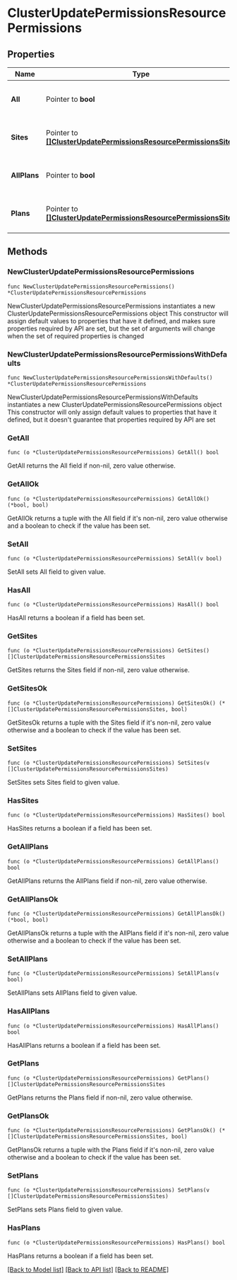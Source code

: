 # ClusterUpdatePermissionsResourcePermissions

## Properties

Name | Type | Description | Notes
------------ | ------------- | ------------- | -------------
**All** | Pointer to **bool** | Pass true to allow access to all groups | [optional] 
**Sites** | Pointer to [**[]ClusterUpdatePermissionsResourcePermissionsSites**](ClusterUpdatePermissionsResourcePermissionsSites.md) | Array of groups that are allowed access | [optional] 
**AllPlans** | Pointer to **bool** | Pass true to allow access to all plans | [optional] 
**Plans** | Pointer to [**[]ClusterUpdatePermissionsResourcePermissionsSites**](ClusterUpdatePermissionsResourcePermissionsSites.md) | Array of plans that are allowed access | [optional] 

## Methods

### NewClusterUpdatePermissionsResourcePermissions

`func NewClusterUpdatePermissionsResourcePermissions() *ClusterUpdatePermissionsResourcePermissions`

NewClusterUpdatePermissionsResourcePermissions instantiates a new ClusterUpdatePermissionsResourcePermissions object
This constructor will assign default values to properties that have it defined,
and makes sure properties required by API are set, but the set of arguments
will change when the set of required properties is changed

### NewClusterUpdatePermissionsResourcePermissionsWithDefaults

`func NewClusterUpdatePermissionsResourcePermissionsWithDefaults() *ClusterUpdatePermissionsResourcePermissions`

NewClusterUpdatePermissionsResourcePermissionsWithDefaults instantiates a new ClusterUpdatePermissionsResourcePermissions object
This constructor will only assign default values to properties that have it defined,
but it doesn't guarantee that properties required by API are set

### GetAll

`func (o *ClusterUpdatePermissionsResourcePermissions) GetAll() bool`

GetAll returns the All field if non-nil, zero value otherwise.

### GetAllOk

`func (o *ClusterUpdatePermissionsResourcePermissions) GetAllOk() (*bool, bool)`

GetAllOk returns a tuple with the All field if it's non-nil, zero value otherwise
and a boolean to check if the value has been set.

### SetAll

`func (o *ClusterUpdatePermissionsResourcePermissions) SetAll(v bool)`

SetAll sets All field to given value.

### HasAll

`func (o *ClusterUpdatePermissionsResourcePermissions) HasAll() bool`

HasAll returns a boolean if a field has been set.

### GetSites

`func (o *ClusterUpdatePermissionsResourcePermissions) GetSites() []ClusterUpdatePermissionsResourcePermissionsSites`

GetSites returns the Sites field if non-nil, zero value otherwise.

### GetSitesOk

`func (o *ClusterUpdatePermissionsResourcePermissions) GetSitesOk() (*[]ClusterUpdatePermissionsResourcePermissionsSites, bool)`

GetSitesOk returns a tuple with the Sites field if it's non-nil, zero value otherwise
and a boolean to check if the value has been set.

### SetSites

`func (o *ClusterUpdatePermissionsResourcePermissions) SetSites(v []ClusterUpdatePermissionsResourcePermissionsSites)`

SetSites sets Sites field to given value.

### HasSites

`func (o *ClusterUpdatePermissionsResourcePermissions) HasSites() bool`

HasSites returns a boolean if a field has been set.

### GetAllPlans

`func (o *ClusterUpdatePermissionsResourcePermissions) GetAllPlans() bool`

GetAllPlans returns the AllPlans field if non-nil, zero value otherwise.

### GetAllPlansOk

`func (o *ClusterUpdatePermissionsResourcePermissions) GetAllPlansOk() (*bool, bool)`

GetAllPlansOk returns a tuple with the AllPlans field if it's non-nil, zero value otherwise
and a boolean to check if the value has been set.

### SetAllPlans

`func (o *ClusterUpdatePermissionsResourcePermissions) SetAllPlans(v bool)`

SetAllPlans sets AllPlans field to given value.

### HasAllPlans

`func (o *ClusterUpdatePermissionsResourcePermissions) HasAllPlans() bool`

HasAllPlans returns a boolean if a field has been set.

### GetPlans

`func (o *ClusterUpdatePermissionsResourcePermissions) GetPlans() []ClusterUpdatePermissionsResourcePermissionsSites`

GetPlans returns the Plans field if non-nil, zero value otherwise.

### GetPlansOk

`func (o *ClusterUpdatePermissionsResourcePermissions) GetPlansOk() (*[]ClusterUpdatePermissionsResourcePermissionsSites, bool)`

GetPlansOk returns a tuple with the Plans field if it's non-nil, zero value otherwise
and a boolean to check if the value has been set.

### SetPlans

`func (o *ClusterUpdatePermissionsResourcePermissions) SetPlans(v []ClusterUpdatePermissionsResourcePermissionsSites)`

SetPlans sets Plans field to given value.

### HasPlans

`func (o *ClusterUpdatePermissionsResourcePermissions) HasPlans() bool`

HasPlans returns a boolean if a field has been set.


[[Back to Model list]](../README.md#documentation-for-models) [[Back to API list]](../README.md#documentation-for-api-endpoints) [[Back to README]](../README.md)


